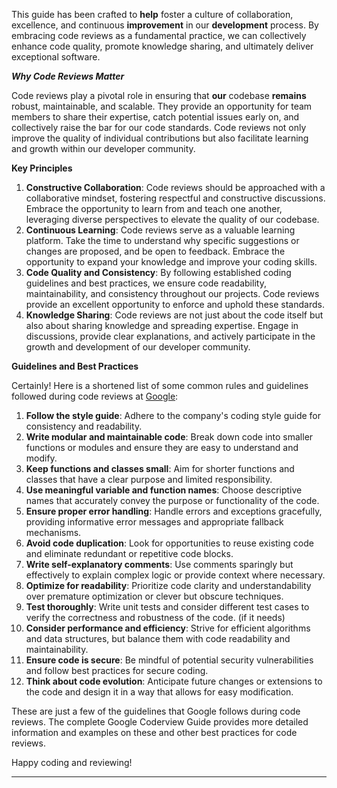 This guide has been crafted to **help** foster a culture of collaboration, excellence, and continuous **improvement** in our **development** process. By embracing code reviews as a fundamental practice, we can collectively enhance code quality, promote knowledge sharing, and ultimately deliver exceptional software.

***Why Code Reviews Matter***

Code reviews play a pivotal role in ensuring that **our** codebase **remains** robust, maintainable, and scalable. They provide an opportunity for team members to share their expertise, catch potential issues early on, and collectively raise the bar for our code standards. Code reviews not only improve the quality of individual contributions but also facilitate learning and growth within our developer community.

**Key Principles**

1. **Constructive Collaboration**: Code reviews should be approached with a collaborative mindset, fostering respectful and constructive discussions. Embrace the opportunity to learn from and teach one another, leveraging diverse perspectives to elevate the quality of our codebase.
2. **Continuous Learning**: Code reviews serve as a valuable learning platform. Take the time to understand why specific suggestions or changes are proposed, and be open to feedback. Embrace the opportunity to expand your knowledge and improve your coding skills.
3. **Code Quality and Consistency**: By following established coding guidelines and best practices, we ensure code readability, maintainability, and consistency throughout our projects. Code reviews provide an excellent opportunity to enforce and uphold these standards.
4. **Knowledge Sharing**: Code reviews are not just about the code itself but also about sharing knowledge and spreading expertise. Engage in discussions, provide clear explanations, and actively participate in the growth and development of our developer community.

**Guidelines and Best Practices**

Certainly! Here is a shortened list of some common rules and guidelines followed during code reviews at [Google](https://google.github.io/eng-practices/review/):

1.  **Follow the style guide**: Adhere to the company's coding style guide for consistency and readability.
2.  **Write modular and maintainable code**: Break down code into smaller functions or modules and ensure they are easy to understand and modify.
3.  **Keep functions and classes small**: Aim for shorter functions and classes that have a clear purpose and limited responsibility.
4.  **Use meaningful variable and function names**: Choose descriptive names that accurately convey the purpose or functionality of the code.
5.  **Ensure proper error handling**: Handle errors and exceptions gracefully, providing informative error messages and appropriate fallback mechanisms.
6.  **Avoid code duplication**: Look for opportunities to reuse existing code and eliminate redundant or repetitive code blocks.
7.  **Write self-explanatory comments**: Use comments sparingly but effectively to explain complex logic or provide context where necessary.
8.  **Optimize for readability**: Prioritize code clarity and understandability over premature optimization or clever but obscure techniques.
9.  **Test thoroughly**: Write unit tests and consider different test cases to verify the correctness and robustness of the code. (if it needs)
10.  **Consider performance and efficiency**: Strive for efficient algorithms and data structures, but balance them with code readability and maintainability.
11.  **Ensure code is secure**: Be mindful of potential security vulnerabilities and follow best practices for secure coding.
12.  **Think about code evolution**: Anticipate future changes or extensions to the code and design it in a way that allows for easy modification.

These are just a few of the guidelines that Google follows during code reviews. The complete Google Coderview Guide provides more detailed information and examples on these and other best practices for code reviews.

Happy coding and reviewing!

---
